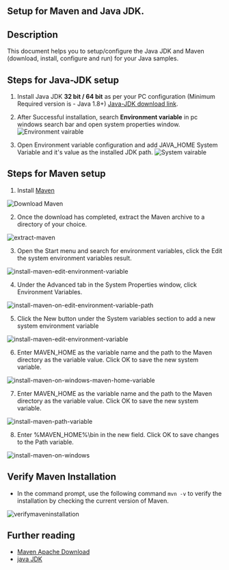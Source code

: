 
## Setup for Maven and Java JDK.

## Description
This document helps you to setup/configure the Java JDK and Maven (download, install, configure and run) for your Java samples.

## Steps for Java-JDK setup
1) Install Java JDK **32 bit / 64 bit** as per your PC configuration (Minimum Required version is - Java 1.8+) 
[Java-JDK download link](https://www.oracle.com/java/technologies/downloads/#java8-windows).

1) After Successful installation, search **Environment variable** in pc windows search bar and open system properties window.
![Environment vairable](SetupImages/environment-variables.png)

1) Open Environment variable configuration and add JAVA_HOME System Variable and it's value as the installed JDK path.
![System vairable](SetupImages/JAVA_HOME.png)

## Steps for Maven setup
1) Install [Maven](https://maven.apache.org/)

![Download Maven](SetupImages/download-maven.png)
 
2) Once the download has completed, extract the Maven archive to a directory of your choice.

![extract-maven](SetupImages/extract-maven.png)

3) Open the Start menu and search for environment variables, click the Edit the system environment variables result.

![install-maven-edit-environment-variable](SetupImages/install-maven-edit-environment-variable-new.png)

4) Under the Advanced tab in the System Properties window, click Environment Variables.

![install-maven-on-edit-environment-variable-path](SetupImages/install-maven-on-edit-environment-variable-path-maven-home.png)

5) Click the New button under the System variables section to add a new system environment variable

![install-maven-edit-environment-variable](SetupImages/install-maven-edit-environment-variable-new.png)

6) Enter MAVEN_HOME as the variable name and the path to the Maven directory as the variable value. Click OK to save the new system variable.

![install-maven-on-windows-maven-home-variable](SetupImages/install-maven-on-windows-maven-home-variable.png)

7) Enter MAVEN_HOME as the variable name and the path to the Maven directory as the variable value. Click OK to save the new system variable.

![install-maven-path-variable](SetupImages/install-maven-path-variable.png)

8) Enter %MAVEN_HOME%\bin in the new field. Click OK to save changes to the Path variable.

![install-maven-on-windows](SetupImages/install-maven-on-windows-maven-home-variable.png)

 ## Verify Maven Installation
- In the command prompt, use the following command `mvn -v` to verify the installation by checking the current version of Maven.

![verifymaveninstallation](SetupImages/verifymaveninstallation.png)

## Further reading
- [Maven Apache Download](https://phoenixnap.com/kb/install-maven-windows)
- [java JDK](https://www.oracle.com/java/technologies/downloads/#java8-windows)   
